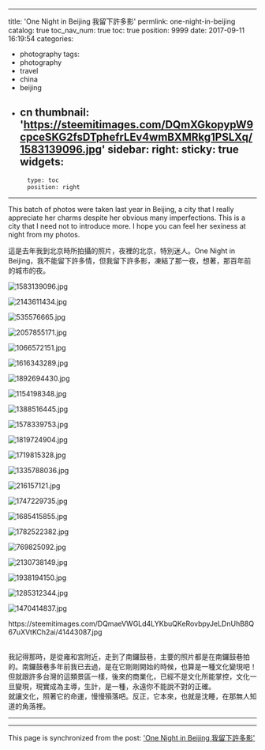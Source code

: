 
---
title: 'One Night in Beijing 我留下許多影'
permlink: one-night-in-beijing
catalog: true
toc_nav_num: true
toc: true
position: 9999
date: 2017-09-11 16:19:54
categories:
- photography
tags:
- photography
- travel
- china
- beijing
- cn
thumbnail: 'https://steemitimages.com/DQmXGkopypW9cpceSKG2fsDTphefrLEv4wmBXMRkg1PSLXq/1583139096.jpg'
sidebar:
    right:
        sticky: true
widgets:
    -
        type: toc
        position: right
---


This batch of photos were taken last year in Beijing, a city that I really appreciate her charms despite her obvious many imperfections. This is a city that I need not to introduce more. I hope you can feel her sexiness at night from my photos.

這是去年我到北京時所拍攝的照片，夜裡的北京，特別迷人。One Night in Beijing，我不能留下許多情，但我留下許多影，凍結了那一夜，想著，那百年前的城市的夜。

![1583139096.jpg](https://steemitimages.com/DQmXGkopypW9cpceSKG2fsDTphefrLEv4wmBXMRkg1PSLXq/1583139096.jpg)

![2143611434.jpg](https://steemitimages.com/DQmPAwEdjEGmAxfMuAJYzJaL1Q6rGtZx9q2DeiU3Ft6f43y/2143611434.jpg)

![535576665.jpg](https://steemitimages.com/DQmNQri7Wkwj8VWJFCRSNz69VhdetTob7DzDDJfZ5111LMC/535576665.jpg)

![2057855171.jpg](https://steemitimages.com/DQmXiQPjQMfR8RTD6dH8pYz5EtrH8zhCDspL5fCehG2dv8h/2057855171.jpg)

![1066572151.jpg](https://steemitimages.com/DQmQcfrSRsf6e9pNfdMeAMFVw1f8RUKmcFi2yvyKkFFPrEq/1066572151.jpg)

![1616343289.jpg](https://steemitimages.com/DQmZ81V3vU8uZQMm7ZPyEa2SiKXYa57LuNffGivPJGeDr5P/1616343289.jpg)

![1892694430.jpg](https://steemitimages.com/DQmRBabBmLNWL1n1nzabp4H1c9vPHaxJyepzhCcV8atWPzL/1892694430.jpg)

![1154198348.jpg](https://steemitimages.com/DQmQnbPdqDFCwHLkJ2Xt5CciJ9UQjTcyEDx3eSXt1yy3CCH/1154198348.jpg)

![1388516445.jpg](https://steemitimages.com/DQmdrVcjdULgZCcDDUXQUnVUE71shVpAMPuLpvvF2sohHbQ/1388516445.jpg)

![1578339753.jpg](https://steemitimages.com/DQmW9Ffyi8gdy5yN7FeLWkha7QZ9XSUoazeZjhcMwxJFmxP/1578339753.jpg)

![1819724904.jpg](https://steemitimages.com/DQmZPCHsyumfuUXLjFExaUsUC4m648Y541CcjhZatwW7JXd/1819724904.jpg)

![1719815328.jpg](https://steemitimages.com/DQmSb529qXZ24kt8tbBM3as3uuZssBvgXfq3BN5fTazY43t/1719815328.jpg)

![1335788036.jpg](https://steemitimages.com/DQmPyNLPaK4BfbZxNjSLWuNLtePPtJxrDow25pfq9a5U6FP/1335788036.jpg)

![216157121.jpg](https://steemitimages.com/DQmSCPzT4tUudb3sq2vzbGZviX7raoywG1ZCpi6TjUDitEp/216157121.jpg)

![1747229735.jpg](https://steemitimages.com/DQmesKYH1L4VMsseTRaX5iGVPyVQMgsKgqZvVo5kHE43Tom/1747229735.jpg)

![1685415855.jpg](https://steemitimages.com/DQmPZHmoVhD2gWGnRbKhxqfCxhEHhZwju7dotY4sjrKbmvZ/1685415855.jpg)

![1782522382.jpg](https://steemitimages.com/DQmdvVECNkELVAdbcsvQdQK4stiSNyu7NM8rGiYGCZDpVhL/1782522382.jpg)

![769825092.jpg](https://steemitimages.com/DQmQG9SvcxrtR6NX4KE2NcFCJABMvKEY8vi7qYv1FrMa7SF/769825092.jpg)

![2130738149.jpg](https://steemitimages.com/DQmYovh1XUT9Dbe3t57S7AoEZzX18YiJctejMhZxSJqSWS4/2130738149.jpg)

![1938194150.jpg](https://steemitimages.com/DQmTbcRzcPLwjZCKbN29LW8vjsU1zLx8NLukPBo1y8Sw6v6/1938194150.jpg)

![1285312344.jpg](https://steemitimages.com/DQmSuPrfE66Sd2jPPd6y94BXqew51tUXoabvBrbHJsbcrrh/1285312344.jpg)

![1470414837.jpg](https://steemitimages.com/DQmdptw3XXrxLJNspqBGMHFqVpa5jBf9YzN19bp5bXCCCfG/1470414837.jpg)

<div class="pull-left">https://steemitimages.com/DQmaeVWGLd4LYKbuQKeRovbpyJeLDnUhB8Q67uXVtKCh2ai/41443087.jpg</div>

<br>我記得那時，是從雍和宮附近，走到了南鑼鼓巷，主要的照片都是在南鑼鼓巷拍的。南鑼鼓巷多年前我已去過，是在它剛剛開始的時候，也算是一種文化變現吧！<br>但就跟許多台灣的這類景區一樣，後來的商業化，已經不是文化所能掌控，文化一旦變現，現實成為主導，生計，是一種，永遠你不能說不對的正確。<br>就讓文化，照著它的命運，慢慢殞落吧。反正，它本來，也就是沈睡，在那無人知道的角落裡。<hr>

- - -

This page is synchronized from the post: ['One Night in Beijing 我留下許多影'](https://steemit.com/@deanliu/one-night-in-beijing)

